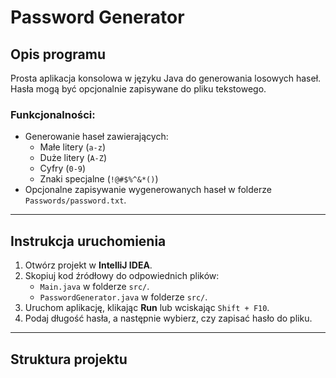 # Password Generator

## Opis programu
Prosta aplikacja konsolowa w języku Java do generowania losowych haseł. Hasła mogą być opcjonalnie zapisywane do pliku tekstowego.

### Funkcjonalności:
- Generowanie haseł zawierających:
  - Małe litery (`a-z`)
  - Duże litery (`A-Z`)
  - Cyfry (`0-9`)
  - Znaki specjalne (`!@#$%^&*()`)
- Opcjonalne zapisywanie wygenerowanych haseł w folderze `Passwords/password.txt`.

---

## Instrukcja uruchomienia

1. Otwórz projekt w **IntelliJ IDEA**.
2. Skopiuj kod źródłowy do odpowiednich plików:
   - `Main.java` w folderze `src/`.
   - `PasswordGenerator.java` w folderze `src/`.
3. Uruchom aplikację, klikając **Run** lub wciskając `Shift + F10`.
4. Podaj długość hasła, a następnie wybierz, czy zapisać hasło do pliku.

---

## Struktura projektu

